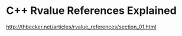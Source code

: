 # C++ Rvalue References Explained

<http://thbecker.net/articles/rvalue_references/section_01.html>
